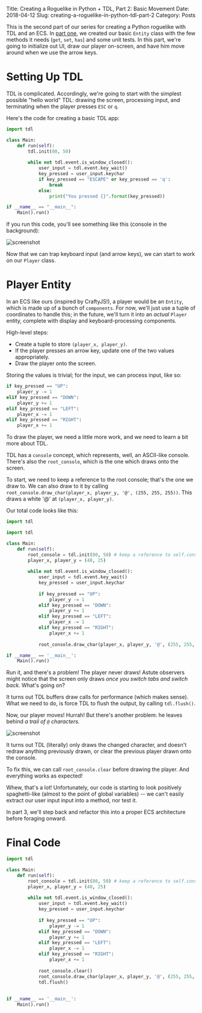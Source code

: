 Title: Creating a Roguelike in Python + TDL, Part 2: Basic Movement
Date: 2018-04-12
Slug: creating-a-roguelike-in-python-tdl-part-2
Category: Posts

This is the second part of our series for creating a Python roguelike with TDL and an ECS. In [part one]({filename}2018-04-11-roguelike-1-ecs.md), we created our basic `Entity` class with the few methods it needs (`get`, `set`, `has`) and some unit tests. In this part, we're going to initialize out UI, draw our player on-screen, and have him move around when we use the arrow keys.

# Setting Up TDL

TDL is complicated. Accordingly, we're going to start with the simplest possible "hello world" TDL: drawing the screen, processing input, and terminating when the player presses `ESC` or `q`.

Here's the code for creating a basic TDL app:

```Python
import tdl

class Main:
    def run(self):
        tdl.init(80, 50)
        
        while not tdl.event.is_window_closed():
            user_input = tdl.event.key_wait()
            key_pressed = user_input.keychar
            if key_pressed == "ESCAPE" or key_pressed == 'q':
                break
            else:
                print("You pressed {}".format(key_pressed))

if __name__ == "__main__":
    Main().run()
```

If you run this code, you'll see something like this (console in the background):

![screenshot](https://i.imgur.com/sVbghcT.png)

Now that we can trap keyboard input (and arrow keys), we can start to work on our `Player` class.

# Player Entity

In an ECS like ours (inspired by CraftyJS!), a player would be an `Entity`, which is made up of a bunch of `components`. For now, we'll just use a tuple of coordinates to handle this; in the future, we'll turn it into an *actual* `Player` entity, complete with display and keyboard-processing components.

High-level steps:

- Create a tuple to store `(player_x, player_y)`.
- If the player presses an arrow key, update one of the two values appropriately.
- Draw the player onto the screen.

Storing the values is trivial; for the input, we can process input, like so:

```Python
if key_pressed == "UP":
    player_y -= 1
elif key_pressed == "DOWN":
    player_y += 1
elif key_pressed == "LEFT":
    player_x -= 1
elif key_pressed == "RIGHT":
    player_x += 1
```

To draw the player, we need a little more work, and we need to learn a bit more about TDL.

TDL has a `console` concept, which represents, well, an ASCII-like console. There's also the `root_console`, which is the one which draws onto the screen.

To start, we need to keep a reference to the root console; that's the one we draw to. We can also draw to it by calling `root_console.draw_char(player_x, player_y, '@', (255, 255, 255))`. This draws a white '@' at `(player_x, player_y)`.

Our total code looks like this:

```Python
import tdl

import tdl

class Main:
    def run(self):
        root_console = tdl.init(80, 50) # keep a reference to self.console
        player_x, player_y = (40, 25)
        
        while not tdl.event.is_window_closed():
            user_input = tdl.event.key_wait()
            key_pressed = user_input.keychar
            
            if key_pressed == "UP":
                player_y -= 1
            elif key_pressed == "DOWN":
                player_y += 1
            elif key_pressed == "LEFT":
                player_x -= 1
            elif key_pressed == "RIGHT":
                player_x += 1
                
            root_console.draw_char(player_x, player_y, '@', (255, 255, 255))

if __name__ == '__main__':
    Main().run()
```

Run it, and there's a problem! The player never draws! Astute observers might notice that the screen only draws *once you switch tabs and switch back.* What's going on?

It turns out TDL buffers draw calls for performance (which makes sense). What we need to do, is force TDL to flush the output, by calling `tdl.flush()`.

Now, our player moves! Hurrah! But there's another problem: he leaves behind *a trail of `@` characters.* 

![screenshot](https://i.imgur.com/1jRw1e4.png)

It turns out TDL (literally) only draws the changed character, and doesn't redraw anything previously drawn, or clear the previous player drawn onto the console.

To fix this, we can call `root_console.clear` before drawing the player. And everything works as expected!

Whew, that's a lot! Unfortunately, our code is starting to look positively spaghetti-like (almost to the point of global variables) -- we can't easily extract our user input input into a method, nor test it.

In part 3, we'll step back and refactor this into a proper ECS architecture before foraging onward.

# Final Code

```Python
import tdl

class Main:
    def run(self):
        root_console = tdl.init(80, 50) # keep a reference to self.console
        player_x, player_y = (40, 25)
        
        while not tdl.event.is_window_closed():
            user_input = tdl.event.key_wait()
            key_pressed = user_input.keychar
            
            if key_pressed == "UP":
                player_y -= 1
            elif key_pressed == "DOWN":
                player_y += 1
            elif key_pressed == "LEFT":
                player_x -= 1
            elif key_pressed == "RIGHT":
                player_x += 1
                
            root_console.clear()
            root_console.draw_char(player_x, player_y, '@', (255, 255, 255))
            tdl.flush()
    
            
if __name__ == '__main__':
    Main().run()
```